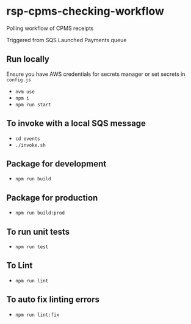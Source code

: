 # rsp-cpms-checking-workflow
Polling workflow of CPMS receipts

Triggered from SQS Launched Payments queue

## Run locally

Ensure you have AWS credentials for secrets manager or set secrets in `config.js`
- `nvm use`
- `npm i`
- `npm run start`

## To invoke with a local SQS message

- `cd events`
- `./invoke.sh`

## Package for development
- `npm run build`

## Package for production
- `npm run build:prod`

## To run unit tests

- `npm run test`

## To Lint

- `npm run lint`

## To auto fix linting errors

- `npm run lint:fix`